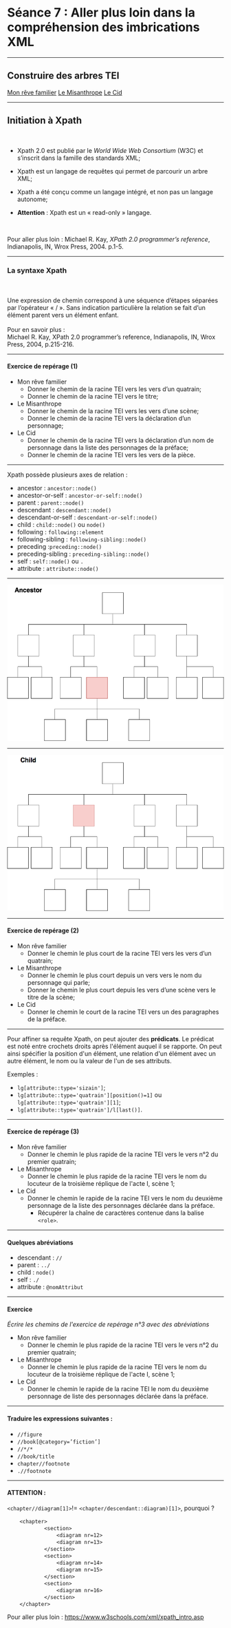 # Séance 7 : Aller plus loin dans la compréhension des imbrications XML

---
## Construire des arbres TEI

[Mon rêve familier](img/Mon_reve_familier.png)
[Le Misanthrope](img/Misanthrope.png)
[Le Cid](img/LeCid.png)

---
## Initiation à Xpath
<br/>

* Xpath 2.0 est publié par le *World Wide Web Consortium* (W3C) et s’inscrit dans la famille des standards XML;

* Xpath est un langage de requêtes qui permet de parcourir un arbre XML;

* Xpath a été conçu comme un langage intégré, et non pas un langage autonome; 
	
* **Attention** : Xpath est un « read-only » langage. 

<br/>

Pour aller plus loin : Michael R. Kay, *XPath 2.0 programmer’s reference*, Indianapolis, IN, Wrox Press, 2004. p.1-5.

---
### La syntaxe Xpath
<br/>
<br/>
Une expression de chemin correspond à une séquence d’étapes séparées par l’opérateur « / ». 
Sans indication particulière la relation se fait d’un élément parent vers un élément enfant.
<br/>
<br/>
Pour en savoir plus :<br/>
Michael R. Kay, XPath 2.0 programmer’s reference, Indianapolis, IN, Wrox Press, 2004, p.215-216. 

---

#### Exercice de repérage (1)

* Mon rêve familier 
	* Donner le chemin de la racine TEI vers les vers d’un quatrain;
	* Donner le chemin de la racine TEI vers le titre;
* Le Misanthrope
	* Donner le chemin de la racine TEI vers les vers d’une scène;
	* Donner le chemin de la racine TEI vers la déclaration d’un personnage;
* Le Cid
	* Donner le chemin de la racine TEI vers la déclaration d’un nom de personnage dans la liste des personnages de la préface;
	* Donner le chemin de la racine TEI vers les vers de la pièce.

---

Xpath possède plusieurs axes de relation :

* ancestor : `ancestor::node()`
* ancestor-or-self : `ancestor-or-self::node()`
* parent : `parent::node()`
* descendant : `descendant::node()`
* descendant-or-self : `descendant-or-self::node()`
* child : `child::node()` ou `node()`
* following : `following::element`
* following-sibling  : `following-sibling::node()`
* preceding :`preceding::node()`
* preceding-sibling : `preceding-sibling::node()`
* self : `self::node()` ou `.`
* attribute : `attribute::node()`
---

![](img/ancestor.png)

---

![](img/child.png)

---

#### Exercice de repérage (2)

* Mon rêve familier 
	* Donner le chemin le plus court de la racine TEI vers les vers d’un quatrain;
* Le Misanthrope
	* Donner le chemin le plus court depuis un vers vers le nom du personnage qui parle;
	* Donner le chemin le plus court depuis les vers d’une scène vers le titre de la scène;
* Le Cid
	* Donner le chemin le court de la racine TEI vers un des paragraphes de la préface.

---

Pour affiner sa requête Xpath, on peut ajouter des **prédicats**. 
Le prédicat est noté entre crochets droits après l'élément auquel il se rapporte. 
On peut ainsi spécifier la position d'un élément, une relation d'un élément avec un autre élément, le nom ou la valeur de l'un de ses attributs.

Exemples : 

* `lg[attribute::type='sizain']`;
* `lg[attribute::type='quatrain'][position()=1]` ou `lg[attribute::type='quatrain'][1]`;
* `lg[attribute::type='quatrain']/l[last()]`.

---

#### Exercice de repérage (3)

* Mon rêve familier 
	* Donner le chemin le plus rapide de la racine TEI vers le vers n°2 du premier quatrain;
* Le Misanthrope
	* Donner le chemin le plus rapide de la racine TEI vers le nom du locuteur de la troisième réplique de l'acte I, scène 1;
* Le Cid
	* Donner le chemin le rapide de la racine TEI vers le nom du deuxième personnage de la liste des personnages déclarée dans la préface.
		* Récupérer la chaîne de caractères contenue dans la balise `<role>`.

---
#### Quelques abréviations

* descendant : `//`
* parent : `../`
* child : `node()`
* self :  `./`
* attribute : `@nomAttribut`

---
#### Exercice

*Écrire les chemins de l'exercice de repérage n°3 avec des abréviations*

* Mon rêve familier 
	* Donner le chemin le plus rapide de la racine TEI vers le vers n°2 du premier quatrain;
* Le Misanthrope
	* Donner le chemin le plus rapide de la racine TEI vers le nom du locuteur de la troisième réplique de l'acte I, scène 1;
* Le Cid
	* Donner le chemin le rapide de la racine TEI le nom du deuxième personnage de liste des personnages déclarée dans la préface.

---
#### Traduire les expressions suivantes :  

* `//figure`
* `//book[@category=’fiction’]`
* `//*/*`
* `//book/title`
* `chapter//footnote`
* `.//footnote`

----

#### ATTENTION : 
`<chapter//diagram[1]>`!= `<chapter/descendant::diagram)[1]>`, pourquoi ?

		<chapter>
                <section>
                    <diagram nr=12>
                    <diagram nr=13>
                </section>
                <section>
                    <diagram nr=14>
                    <diagram nr=15>
                </section>
                <section>
                    <diagram nr=16>
                </section>
		</chapter>

Pour aller plus loin : https://www.w3schools.com/xml/xpath_intro.asp 
